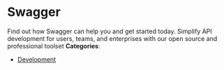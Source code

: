 # Swagger


Find out how Swagger can help you and get started today. Simplify API development for users, teams, and enterprises with our open source and professional toolset
**Categories**:

- [Development](https://github/awesome-apis/awesome-apis#development)



